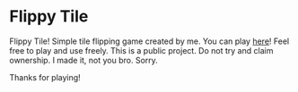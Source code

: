 # Flippy Tile

Flippy Tile! Simple tile flipping game created by me. You can play [here](coolstop-studio.github.io/Flippy-Tile/)!
Feel free to play and use freely. This is a public project. Do not try and claim ownership. I made it, not you bro. Sorry.

Thanks for playing!
